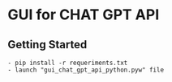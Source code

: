 # GUI for CHAT GPT API
## Getting Started
    - pip install -r requeriments.txt
    - launch "gui_chat_gpt_api_python.pyw" file
